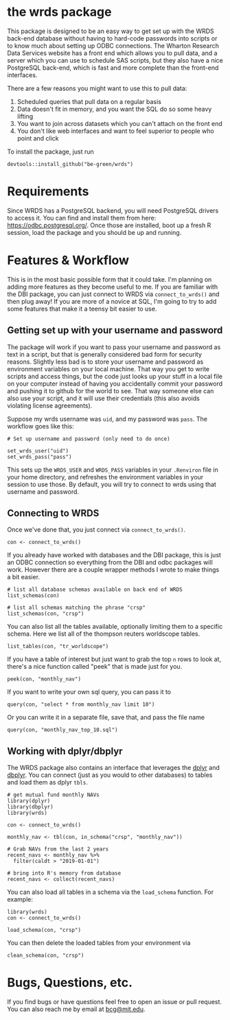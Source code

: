 # the wrds package

This package is designed to be an easy way to get set up with the WRDS back-end database without having to hard-code passwords into scripts or to know much about setting up ODBC connections. The Wharton Research Data Services website has a front end which allows you to pull data, and a server which you can use to schedule SAS scripts, but they also have a nice PostgreSQL back-end, which is fast and more complete than the front-end interfaces. 

There are a few reasons you might want to use this to pull data:

1. Scheduled queries that pull data on a regular basis
1. Data doesn't fit in memory, and you want the SQL do so some heavy lifting
1. You want to join across datasets which you can't attach on the front end
1. You don't like web interfaces and want to feel superior to people who point and click

To install the package, just run

`devtools::install_github("be-green/wrds")`

# Requirements

Since WRDS has a PostgreSQL backend, you will need PostgreSQL drivers to access it. You can find and install them from here: https://odbc.postgresql.org/. Once those are installed, boot up a fresh R session, load the package and you should be up and running.

# Features & Workflow

This is in the most basic possible form that it could take. I'm planning on adding more features as they become useful to me. If you are familiar with the DBI package, you can just connect to WRDS via `connect_to_wrds()` and then plug away! If you are more of a novice at SQL, I'm going to try to add some features that make it a teensy bit easier to use.

## Getting set up with your username and password

The package will work if you want to pass your username and password as text in a script, but that is generally considered bad form for security reasons. Slightly less bad is to store your username and password as environment variables on your local machine. That way you get to write scripts and access things, but the code just looks up your stuff in a local file on your computer instead of having you accidentally commit your password and pushing it to github for the world to see. That way someone else can also use your script, and it will use their credentials (this also avoids violating license agreements).

Suppose my wrds username was `uid`, and my password was `pass`. The workflow goes like this:

```
# Set up username and password (only need to do once)

set_wrds_user("uid")
set_wrds_pass("pass")

```

This sets up the `WRDS_USER` and `WRDS_PASS` variables in your `.Renviron` file in your home directory, and refreshes the environment variables in your session to use those. By default, you will try to connect to wrds using that username and password.

## Connecting to WRDS

Once we've done that, you just connect via `connect_to_wrds()`.
```
con <- connect_to_wrds()
```

If you already have worked with databases and the DBI package, this is just an ODBC connection so everything from the DBI and odbc packages will work. However there are a couple wrapper methods I wrote to make things a bit easier.

```
# list all database schemas available on back end of WRDS
list_schemas(con)

# list all schemas matching the phrase "crsp"
list_schemas(con, "crsp")
```

You can also list all the tables available, optionally limiting them to a specific schema. Here we list all of the thompson reuters worldscope tables.

```
list_tables(con, "tr_worldscope")
```

If you have a table of interest but just want to grab the top `n` rows to look at, there's a nice function called "peek" that is made just for you.

```
peek(con, "monthly_nav")
```

If you want to write your own sql query, you can pass it to 

```
query(con, "select * from monthly_nav limit 10")
```

Or you can write it in a separate file, save that, and pass the file name

```
query(con, "monthly_nav_top_10.sql")
```

## Working with dplyr/dbplyr

The WRDS package also contains an interface that leverages the [dplyr](https://dplyr.tidyverse.org/) and [dbplyr](https://dbplyr.tidyverse.org/). You can connect (just as you would to other databases) to tables and load them as dplyr `tbls`. 


```
# get mutual fund monthly NAVs
library(dplyr)
library(dbplyr)
library(wrds)

con <- connect_to_wrds()

monthly_nav <- tbl(con, in_schema("crsp", "monthly_nav"))

# Grab NAVs from the last 2 years
recent_navs <- monthly_nav %>% 
  filter(caldt > "2019-01-01")
  
# bring into R's memory from database
recent_navs <- collect(recent_navs)
```

You can also load all tables in a schema via the `load_schema` function. For example:

```
library(wrds)
con <- connect_to_wrds()

load_schema(con, "crsp")
```

You can then delete the loaded tables from your environment via

```
clean_schema(con, "crsp")

```

# Bugs, Questions, etc.

If you find bugs or have questions feel free to open an issue or pull request. You can also reach me by email at bcg@mit.edu.
